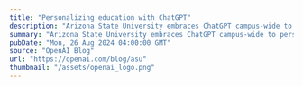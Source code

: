 ```yaml
---
title: "Personalizing education with ChatGPT"
description: "Arizona State University embraces ChatGPT campus-wide to personalize learning, advance research, and prepare students for the future"
summary: "Arizona State University embraces ChatGPT campus-wide to personalize learning, advance research, and prepare students for the future"
pubDate: "Mon, 26 Aug 2024 04:00:00 GMT"
source: "OpenAI Blog"
url: "https://openai.com/blog/asu"
thumbnail: "/assets/openai_logo.png"
---
```


